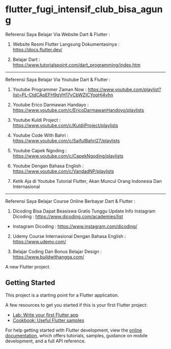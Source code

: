 # flutter_fugi_intensif_club_bisa_agung

Referensi Saya Belajar Via Website Dart & Flutter :

1. Website Resmi Flutter Langsung Dokumentasinya : https://docs.flutter.dev/

2. Belajar Dart : https://www.tutorialspoint.com/dart_programming/index.htm

---

Referensi Saya Belajar Via Youtube Dart & Flutter :

1. Youtube Programmer Zaman Now : https://www.youtube.com/playlist?list=PL-CtdCApEFH9qVH17yCbWZICYopHj4vhn

2. Youtube Erico Darmawan Handayo : https://www.youtube.com/c/EricoDarmawanHandoyo/playlists

3. Youtube Kuldi Project : https://www.youtube.com/c/KuldiiProject/playlists

4. Youtube Code With Bahri : https://www.youtube.com/c/SaifulBahri27/playlists

5. Youtube Capek Ngoding : https://www.youtube.com/c/CapekNgoding/playlists

6. Youtube Dengan Bahasa English : https://www.youtube.com/c/VandadNP/playlists

7. Ketik Aja di Youtube Tutorial Flutter, Akan Muncul Orang Indonesia Dan Internasional

---

Referensi Saya Belajar Course Online Berbayar Dart & Flutter :

1. Dicoding Bisa Dapat Beasiswa Gratis Tunggu Update Info Instagram Dicoding : https://www.dicoding.com/academies/list
- Instagram Dicoding : https://www.instagram.com/dicoding/

2. Udemy Course Internasional Dengan Bahasa English : https://www.udemy.com/

3. Belajar Coding Dan Bonus Belajar Design : https://www.buildwithangga.com/

A new Flutter project.

## Getting Started

This project is a starting point for a Flutter application.

A few resources to get you started if this is your first Flutter project:

- [Lab: Write your first Flutter app](https://docs.flutter.dev/get-started/codelab)
- [Cookbook: Useful Flutter samples](https://docs.flutter.dev/cookbook)

For help getting started with Flutter development, view the
[online documentation](https://docs.flutter.dev/), which offers tutorials,
samples, guidance on mobile development, and a full API reference.
